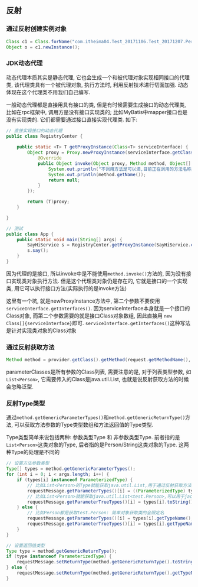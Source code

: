 ## 反射

### 通过反射创建实例对象

```java
Class c1 = Class.forName("com.itheima04.Test_20171106.Test_20171207.Person");
Object o = c1.newInstance();
```

### JDK动态代理

动态代理本质其实是静态代理, 它也会生成一个和被代理对象实现相同接口的代理类, 该代理类具有一个被代理对象, 执行方法时, 利用反射技术进行切面加强. 动态体现在这个代理类不用我们自己编写.

一般动态代理都是直接用具有接口的类, 但是有时候需要生成接口的动态代理类, 比如在rpc框架中, 调用方是没有接口实现类的; 比如MyBatis中mapper接口也是没有实现类的. 它们都需要通过接口直接实现代理类. 如下:

```java
// 直接实现接口的动态代理
public class RegistryCenter {
    
    public static <T> T getProxyInstance(Class<T> serviceInterface) {
        Object proxy = Proxy.newProxyInstance(serviceInterface.getClassLoader(), new Class[]{serviceInterface}, new InvocationHandler() {
            @Override
            public Object invoke(Object proxy, Method method, Object[] args) throws Throwable {
                System.out.println("不调用方法是可以滴,目前正在调用的方法名称是:");
                System.out.println(method.getName());
                return null;
            }
        });

        return (T)proxy;
    }

}

// 测试
public class App {
    public static void main(String[] args) {
        SayHiService s = RegistryCenter.getProxyInstance(SayHiService.class);
        s.say();
    }
}
```

因为代理的是接口, 所以invoke中是不能使用`method.invoke()`方法的, 因为没有接口实现类对象执行方法. 但是这个代理类对象仍是存在的, 它就是接口的一个实现类, 用它可以执行接口方法(实际执行的是invoke方法)

这里有一个坑, 就是newProxyInstance方法中, 第二个参数不要使用`serviceInterface.getInterfaces()`. 因为serviceInterface本身就是一个接口的Class对象, 而第二个参数需要的就是接口Class对象数组, 因此直接用 `new Class[]{serviceInterface}`即可. `serviceInterface.getInterfaces()`这种写法是针对实现类对象的Class对象

### 通过反射获取方法

```java
Method method = provider.getClass().getMethod(request.getMethodName(), parameterClasses);
```

parameterClasses是所有参数的Class列表, 需要注意的是, 对于列表类型参数, 如`List<Person>`, 它需要传入的Class是java.util.List, 也就是说反射获取方法的时候会忽略泛型.

### 反射Type类型

通过`method.getGenericParameterTypes()`和`method.getGenericReturnType()`方法, 可以获取方法参数的Type类型数组和方法返回值的Type类型. 

Type类型简单来说包括两种: 参数类型Type 和 非参数类型Type. 前者指的是`List<Person>`这类对象的Type, 后者指的是Person/String这类对象的Type. 这两种Type的处理是不同的

```java
// 设置方法参数类型
Type[] types = method.getGenericParameterTypes();
for (int i = 0; i < args.length; i++) {
    if (types[i] instanceof ParameterizedType) {
        // 比如List<Person>的Type就能获取java.util.List,用于通过反射获取方法
        requestMessage.getParameterTypes()[i] = ((ParameterizedType) types[i]).getRawType().getTypeName();
        // 比如List<Person>就能获取java.util.List<test.Person>,可以用于jackson里通过这个字符串获取JavaType,再通过JavaType反序列化复杂对象
        requestMessage.getParameterTrueTypes()[i] = types[i].toString();
    } else {
        // 比如Person都是获取test.Person: 简单对象获取类的全限定名
        requestMessage.getParameterTypes()[i] = types[i].getTypeName();
        requestMessage.getParameterTrueTypes()[i] = types[i].getTypeName();
    }
}

// 设置返回值类型
Type type = method.getGenericReturnType();
if (type instanceof ParameterizedType) {
    requestMessage.setReturnType(method.getGenericReturnType().toString());
} else {
    requestMessage.setReturnType(method.getGenericReturnType().getTypeName());
}
```

